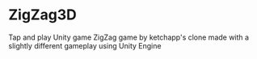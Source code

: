 # ZigZag3D
 Tap and play Unity game ZigZag game by ketchapp's clone made with a slightly different gameplay using Unity Engine
